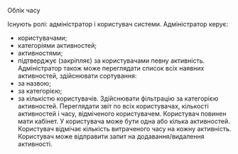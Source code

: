 Облік часу

Існують ролі: адміністратор і користувач системи.
Адміністратор керує:
- користувачами;
- категоріями активностей;
- активностями;
- підтверджує (закріпляє) за користувачами певну активність.
Адміністратор також може переглядати список всіх наявних активностей, здійснювати сортування:
- за назвою;
- за категорією;
- за кількістю користувачів.
Здійснювати фільтрацію за категорією активностей. Переглядати звіт по всіх користувачах, кількості активностей і часу, відміченого користувачем.
Користувач повинен мати кабінет. У користувача може бути одна або кілька активностей. Користувач відмічає кількість витраченого часу на кожну активність. Користувач може відправити запит на додавання/видалення активності.
